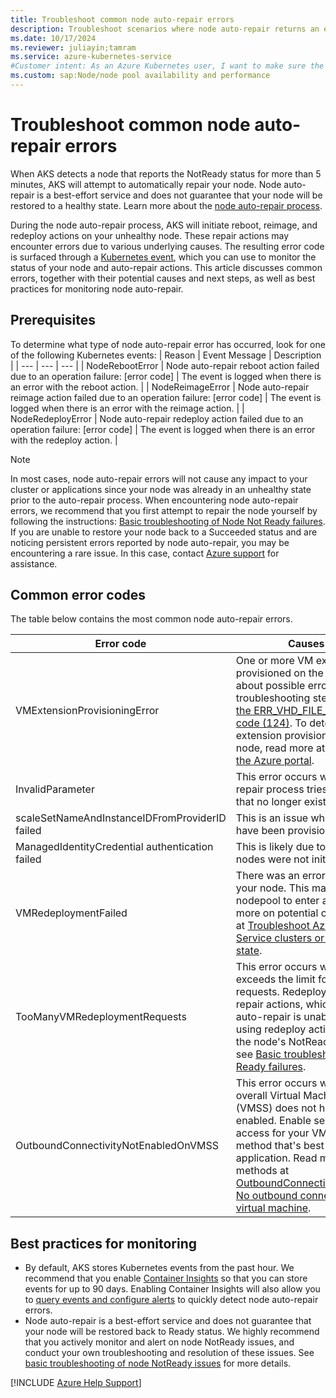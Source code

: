 ```yaml
---
title: Troubleshoot common node auto-repair errors
description: Troubleshoot scenarios where node auto-repair returns an error code when trying to repair a node with a status of NotReady.
ms.date: 10/17/2024
ms.reviewer: juliayin;tamram
ms.service: azure-kubernetes-service
#Customer intent: As an Azure Kubernetes user, I want to make sure the automatic repair actions from AKS node auto-repair do not cause any impacts on my applications or cluster health.
ms.custom: sap:Node/node pool availability and performance
---
```

# Troubleshoot common node auto-repair errors

When AKS detects a node that reports the NotReady status for more than 5 minutes, AKS will attempt to automatically repair your node. Node auto-repair is a best-effort service and does not guarantee that your node will be restored to a healthy state. Learn more about the [node auto-repair process](/azure/aks/node-auto-repair).

During the node auto-repair process, AKS will initiate reboot, reimage, and redeploy actions on your unhealthy node. These repair actions may encounter errors due to various underlying causes. The resulting error code is surfaced through a [Kubernetes event](/azure/aks/events), which you can use to monitor the status of your node and auto-repair actions. This article discusses common errors, together with their potential causes and next steps, as well as best practices for monitoring node auto-repair.

## Prerequisites
To determine what type of node auto-repair error has occurred, look for one of the following Kubernetes events: 
| Reason | Event Message | Description |
| --- | --- | --- |
| NodeRebootError | Node auto-repair reboot action failed due to an operation failure: [error code] | The event is logged when there is an error with the reboot action. |
| NodeReimageError | Node auto-repair reimage action failed due to an operation failure: [error code] | The event is logged when there is an error with the reimage action. |
| NodeRedeployError | Node auto-repair redeploy action failed due to an operation failure: [error code] | The event is logged when there is an error with the redeploy action. |

> [!NOTE]
> In most cases, node auto-repair errors will not cause any impact to your cluster or applications since your node was already in an unhealthy state prior to the auto-repair process. When encountering node auto-repair errors, we recommend that you first attempt to repair the node yourself by following the instructions: [Basic troubleshooting of Node Not Ready failures](./node-not-ready-basic-troubleshooting.md). If you are unable to restore your node back to a Succeeded status and are noticing persistent errors reported by node auto-repair, you may be encountering a rare issue. In this case, contact [Azure support](https://ms.portal.azure.com/#blade/Microsoft_Azure_Support/HelpAndSupportBlade/overview?DMC=troubleshoot) for assistance.

## Common error codes
The table below contains the most common node auto-repair errors.

| Error code | Causes & Solution |
|---|---|
| VMExtensionProvisioningError | One or more VM extensions failed to be provisioned on the VM. Learn more about possible error types and troubleshooting steps at [Troubleshoot the ERR_VHD_FILE_NOT_FOUND error code (124)](../create-upgrade-delete/error-code-vhdfilenotfound.md). To determine the exact VM extension provisioning error on your node, read more at [View error details in the Azure portal](../create-upgrade-delete/troubleshoot-aks-cluster-creation-issues.md#view-resources-in-the-azure-portal). |
| InvalidParameter | This error occurs when the node auto-repair process tries to access a node that no longer exists.  |
| scaleSetNameAndInstanceIDFromProviderID failed | This is an issue where the node may not have been provisioned correctly. |
| ManagedIdentityCredential authentication failed | This is likely due to an issue where your nodes were not initialized properly. |
| VMRedeploymentFailed | There was an error with redeploying your node. This may cause your nodepool to enter a failed state. Read more on potential causes and next steps at [Troubleshoot Azure Kubernetes Service clusters or nodes in a failed state](./cluster-node-virtual-machine-failed-state.md#scenario-3-node-pool-is-in-a-failed-state). |
| TooManyVMRedeploymentRequests | This error occurs when your cluster exceeds the limit for VM redeployment requests. Redeploy is one of the auto-repair actions, which means that the auto-repair is unable to repair your node using redeploy actions. To troubleshoot the node's NotReady issue manually, see [Basic troubleshooting of Node Not Ready failures](./node-not-ready-basic-troubleshooting.md). |
| OutboundConnectivityNotEnabledOnVMSS | This error occurs when your node or overall Virtual Machine Scale Set (VMSS) does not have outbound access enabled. Enable secure outbound access for your VMSS by using a method that's best suited for your application. Read more about the methods at [OutboundConnectivityNotEnabledOnVM. No outbound connectivity configured for virtual machine](../../virtual-machine-scale-sets/deploy/vmss-outbound-connectivity-not-enabled.md#solution). |

## Best practices for monitoring
- By default, AKS stores Kubernetes events from the past hour. We recommend that you enable [Container Insights](/azure/azure-monitor/containers/kubernetes-monitoring-enable#enable-container-insights) so that you can store events for up to 90 days. Enabling Container Insights will also allow you to [query events and configure alerts](/azure/aks/events#automating-event-notifications) to quickly detect node auto-repair errors.
- Node auto-repair is a best-effort service and does not guarantee that your node will be restored back to Ready status. We highly recommend that you actively monitor and alert on node NotReady issues, and conduct your own troubleshooting and resolution of these issues. See [basic troubleshooting of node NotReady issues](./node-not-ready-basic-troubleshooting.md) for more details.

[!INCLUDE [Azure Help Support](../../../includes/azure-help-support.md)]
